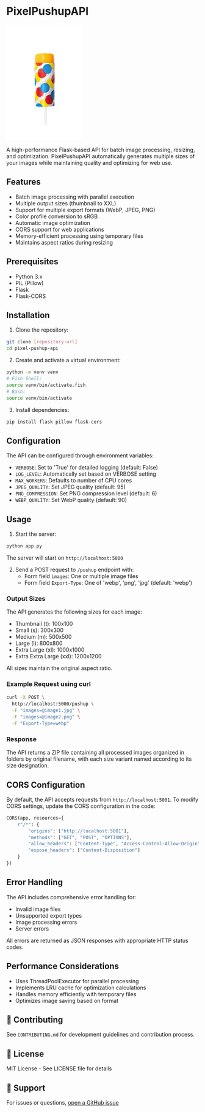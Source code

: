 # PixelPushupAPI

![PixelPushup Logo](images/pushup.webp)

A high-performance Flask-based API for batch image processing, resizing, and optimization. PixelPushupAPI automatically generates multiple sizes of your images while maintaining quality and optimizing for web use.

## Features

- Batch image processing with parallel execution
- Multiple output sizes (thumbnail to XXL)
- Support for multiple export formats (WebP, JPEG, PNG)
- Color profile conversion to sRGB
- Automatic image optimization
- CORS support for web applications
- Memory-efficient processing using temporary files
- Maintains aspect ratios during resizing

## Prerequisites

- Python 3.x
- PIL (Pillow)
- Flask
- Flask-CORS

## Installation

1. Clone the repository:
```bash
git clone [repository-url]
cd pixel-pushup-api
```

2. Create and activate a virtual environment:
```bash
python -m venv venv
# Fish Shell: 
source venv/bin/activate.fish
# Bash: 
source venv/bin/activate
```

3. Install dependencies:
```bash
pip install flask pillow flask-cors
```

## Configuration

The API can be configured through environment variables:

- `VERBOSE`: Set to 'True' for detailed logging (default: False)
- `LOG_LEVEL`: Automatically set based on VERBOSE setting
- `MAX_WORKERS`: Defaults to number of CPU cores
- `JPEG_QUALITY`: Set JPEG quality (default: 95)
- `PNG_COMPRESSION`: Set PNG compression level (default: 6)
- `WEBP_QUALITY`: Set WebP quality (default: 90)

## Usage

1. Start the server:
```bash
python app.py
```

The server will start on `http://localhost:5000`

2. Send a POST request to `/pushup` endpoint with:
   - Form field `images`: One or multiple image files
   - Form field `Export-Type`: One of 'webp', 'png', 'jpg' (default: 'webp')

### Output Sizes

The API generates the following sizes for each image:

- Thumbnail (t): 100x100
- Small (s): 300x300
- Medium (m): 500x500
- Large (l): 800x800
- Extra Large (xl): 1000x1000
- Extra Extra Large (xxl): 1200x1200

All sizes maintain the original aspect ratio.

### Example Request using curl

```bash
curl -X POST \
  http://localhost:5000/pushup \
  -F "images=@image1.jpg" \
  -F "images=@image2.png" \
  -F "Export-Type=webp"
```

### Response

The API returns a ZIP file containing all processed images organized in folders by original filename, with each size variant named according to its size designation.

## CORS Configuration

By default, the API accepts requests from `http://localhost:5001`. To modify CORS settings, update the CORS configuration in the code:

```python
CORS(app, resources={
    r"/*": {
        "origins": ["http://localhost:5001"],
        "methods": ["GET", "POST", "OPTIONS"],
        "allow_headers": ["Content-Type", "Access-Control-Allow-Origin"],
        "expose_headers": ["Content-Disposition"]
    }
})
```

## Error Handling

The API includes comprehensive error handling for:
- Invalid image files
- Unsupported export types
- Image processing errors
- Server errors

All errors are returned as JSON responses with appropriate HTTP status codes.

## Performance Considerations

- Uses ThreadPoolExecutor for parallel processing
- Implements LRU cache for optimization calculations
- Handles memory efficiently with temporary files
- Optimizes image saving based on format

## 🤝 Contributing

See `CONTRIBUTING.md` for development guidelines and contribution process.

## 📄 License

MIT License - See LICENSE file for details

## 🚨 Support

For issues or questions, [open a GitHub issue](https://github.com/TranspiledCode/pixel-pushup-api/issues)